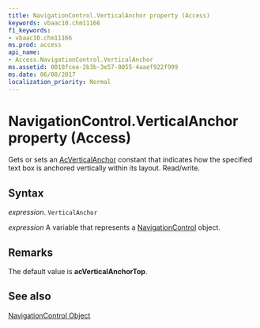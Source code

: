 ```yaml
---
title: NavigationControl.VerticalAnchor property (Access)
keywords: vbaac10.chm11166
f1_keywords:
- vbaac10.chm11166
ms.prod: access
api_name:
- Access.NavigationControl.VerticalAnchor
ms.assetid: 0018fcea-2b3b-3e57-8055-4aaef922f999
ms.date: 06/08/2017
localization_priority: Normal
---
```



# NavigationControl.VerticalAnchor property (Access)

Gets or sets an [AcVerticalAnchor](Access.AcVerticalAnchor.md) constant that indicates how the specified text box is anchored vertically within its layout. Read/write.


## Syntax

_expression_. `VerticalAnchor`

_expression_ A variable that represents a [NavigationControl](Access.NavigationControl.md) object.


## Remarks

The default value is  **acVerticalAnchorTop**.


## See also


[NavigationControl Object](Access.NavigationControl.md)

